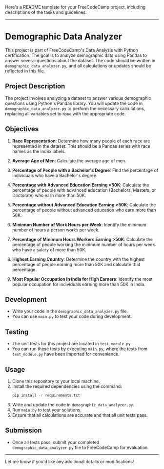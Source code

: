 Here's a README template for your FreeCodeCamp project, including descriptions of the tasks and guidelines:

---

# Demographic Data Analyzer

This project is part of FreeCodeCamp's Data Analysis with Python certification. The goal is to analyze demographic data using Pandas to answer several questions about the dataset. The code should be written in `demographic_data_analyzer.py`, and all calculations or updates should be reflected in this file.

## Project Description

The project involves analyzing a dataset to answer various demographic questions using Python's Pandas library. You will update the code in `demographic_data_analyzer.py` to perform the necessary calculations, replacing all variables set to `None` with the appropriate code.

## Objectives

1. **Race Representation**: Determine how many people of each race are represented in the dataset. This should be a Pandas series with race names as the index labels.
   
2. **Average Age of Men**: Calculate the average age of men.

3. **Percentage of People with a Bachelor's Degree**: Find the percentage of individuals who have a Bachelor's degree.

4. **Percentage with Advanced Education Earning >50K**: Calculate the percentage of people with advanced education (Bachelors, Masters, or Doctorate) who earn more than 50K.

5. **Percentage without Advanced Education Earning >50K**: Calculate the percentage of people without advanced education who earn more than 50K.

6. **Minimum Number of Work Hours per Week**: Identify the minimum number of hours a person works per week.

7. **Percentage of Minimum Hours Workers Earning >50K**: Calculate the percentage of people working the minimum number of hours per week who have a salary of more than 50K.

8. **Highest Earning Country**: Determine the country with the highest percentage of people earning more than 50K and calculate that percentage.

9. **Most Popular Occupation in India for High Earners**: Identify the most popular occupation for individuals earning more than 50K in India.

## Development

- Write your code in the `demographic_data_analyzer.py` file. 
- You can use `main.py` to test your code during development.

## Testing

- The unit tests for this project are located in `test_module.py`.
- You can run these tests by executing `main.py`, where the tests from `test_module.py` have been imported for convenience.

## Usage

1. Clone this repository to your local machine.
2. Install the required dependencies using the command:
   ```bash
   pip install -r requirements.txt
   ```
3. Write and update the code in `demographic_data_analyzer.py`.
4. Run `main.py` to test your solutions.
5. Ensure that all calculations are accurate and that all unit tests pass.

## Submission

- Once all tests pass, submit your completed `demographic_data_analyzer.py` file to FreeCodeCamp for evaluation.

---

Let me know if you'd like any additional details or modifications!